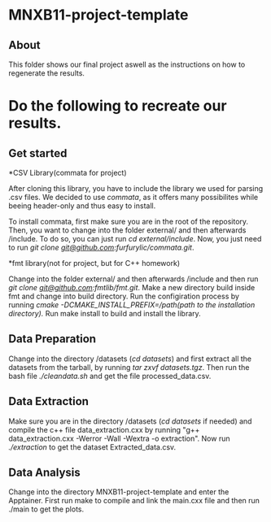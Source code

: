 # MNXB11-project-template
## About
This folder shows our final project aswell as the instructions on how to regenerate the results.
# Do the following to recreate our results.
## Get started
*CSV Library(commata for project)

After cloning this library, you have to include the library we used for parsing .csv files. We decided to use *commata*, as it offers many possibilites while beeing header-only and thus easy to install.

To install commata, first make sure you are in the root of the repository.
Then, you want to change into the folder external/ and then afterwards /include. To do so, you can just run *cd external/include*. Now, you just need to run *git clone git@github.com:furfurylic/commata.git*. 

*fmt library(not for project, but for C++ homework)

Change into the folder external/ and then afterwards /include and then run *git clone git@github.com:fmtlib/fmt.git*. Make a new directory build inside fmt and change into build directory. Run the configiration process by running *cmake -DCMAKE_INSTALL_PREFIX=/path(path to the installation directory).* Run make install to build and install the library. 

## Data Preparation
Change into the directory /datasets (*cd datasets*) and first extract all the datasets from the tarball, by running *tar zxvf datasets.tgz*. Then run the bash file *./cleandata.sh* and get the file processed_data.csv.

## Data Extraction
Make sure you are in the directory /datasets (*cd datasets* if needed) and compile the c++ file data_extraction.cxx by running "g++ data_extraction.cxx -Werror -Wall -Wextra -o extraction". Now run *./extraction* to get the dataset Extracted_data.csv.

## Data Analysis
Change into the directory MNXB11-project-template and enter the Apptainer. First run make to compile and link the main.cxx file and then run ./main to get the plots.



